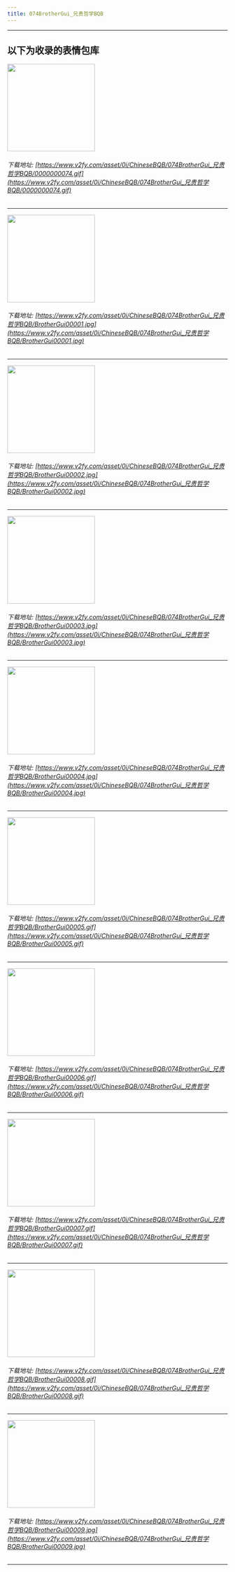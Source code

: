 ```yaml
---
title: 074BrotherGui_兄贵哲学BQB
---
```


------
## 以下为收录的表情包库

<!-- more -->

<img height='200px' style='height:200px;'  src='https://www.v2fy.com/asset/0i/ChineseBQB/074BrotherGui_兄贵哲学BQB/0000000074.gif' data-original='https://www.v2fy.com/asset/0i/ChineseBQB/074BrotherGui_兄贵哲学BQB/0000000074.gif' /><br/><h6>下载地址: [https://www.v2fy.com/asset/0i/ChineseBQB/074BrotherGui_兄贵哲学BQB/0000000074.gif](https://www.v2fy.com/asset/0i/ChineseBQB/074BrotherGui_兄贵哲学BQB/0000000074.gif)</h6><hr/><img height='200px' style='height:200px;'  src='https://www.v2fy.com/asset/0i/ChineseBQB/074BrotherGui_兄贵哲学BQB/BrotherGui00001.jpg' data-original='https://www.v2fy.com/asset/0i/ChineseBQB/074BrotherGui_兄贵哲学BQB/BrotherGui00001.jpg' /><br/><h6>下载地址: [https://www.v2fy.com/asset/0i/ChineseBQB/074BrotherGui_兄贵哲学BQB/BrotherGui00001.jpg](https://www.v2fy.com/asset/0i/ChineseBQB/074BrotherGui_兄贵哲学BQB/BrotherGui00001.jpg)</h6><hr/><img height='200px' style='height:200px;'  src='https://www.v2fy.com/asset/0i/ChineseBQB/074BrotherGui_兄贵哲学BQB/BrotherGui00002.jpg' data-original='https://www.v2fy.com/asset/0i/ChineseBQB/074BrotherGui_兄贵哲学BQB/BrotherGui00002.jpg' /><br/><h6>下载地址: [https://www.v2fy.com/asset/0i/ChineseBQB/074BrotherGui_兄贵哲学BQB/BrotherGui00002.jpg](https://www.v2fy.com/asset/0i/ChineseBQB/074BrotherGui_兄贵哲学BQB/BrotherGui00002.jpg)</h6><hr/><img height='200px' style='height:200px;'  src='https://www.v2fy.com/asset/0i/ChineseBQB/074BrotherGui_兄贵哲学BQB/BrotherGui00003.jpg' data-original='https://www.v2fy.com/asset/0i/ChineseBQB/074BrotherGui_兄贵哲学BQB/BrotherGui00003.jpg' /><br/><h6>下载地址: [https://www.v2fy.com/asset/0i/ChineseBQB/074BrotherGui_兄贵哲学BQB/BrotherGui00003.jpg](https://www.v2fy.com/asset/0i/ChineseBQB/074BrotherGui_兄贵哲学BQB/BrotherGui00003.jpg)</h6><hr/><img height='200px' style='height:200px;'  src='https://www.v2fy.com/asset/0i/ChineseBQB/074BrotherGui_兄贵哲学BQB/BrotherGui00004.jpg' data-original='https://www.v2fy.com/asset/0i/ChineseBQB/074BrotherGui_兄贵哲学BQB/BrotherGui00004.jpg' /><br/><h6>下载地址: [https://www.v2fy.com/asset/0i/ChineseBQB/074BrotherGui_兄贵哲学BQB/BrotherGui00004.jpg](https://www.v2fy.com/asset/0i/ChineseBQB/074BrotherGui_兄贵哲学BQB/BrotherGui00004.jpg)</h6><hr/><img height='200px' style='height:200px;'  src='https://www.v2fy.com/asset/0i/ChineseBQB/074BrotherGui_兄贵哲学BQB/BrotherGui00005.gif' data-original='https://www.v2fy.com/asset/0i/ChineseBQB/074BrotherGui_兄贵哲学BQB/BrotherGui00005.gif' /><br/><h6>下载地址: [https://www.v2fy.com/asset/0i/ChineseBQB/074BrotherGui_兄贵哲学BQB/BrotherGui00005.gif](https://www.v2fy.com/asset/0i/ChineseBQB/074BrotherGui_兄贵哲学BQB/BrotherGui00005.gif)</h6><hr/><img height='200px' style='height:200px;'  src='https://www.v2fy.com/asset/0i/ChineseBQB/074BrotherGui_兄贵哲学BQB/BrotherGui00006.gif' data-original='https://www.v2fy.com/asset/0i/ChineseBQB/074BrotherGui_兄贵哲学BQB/BrotherGui00006.gif' /><br/><h6>下载地址: [https://www.v2fy.com/asset/0i/ChineseBQB/074BrotherGui_兄贵哲学BQB/BrotherGui00006.gif](https://www.v2fy.com/asset/0i/ChineseBQB/074BrotherGui_兄贵哲学BQB/BrotherGui00006.gif)</h6><hr/><img height='200px' style='height:200px;'  src='https://www.v2fy.com/asset/0i/ChineseBQB/074BrotherGui_兄贵哲学BQB/BrotherGui00007.gif' data-original='https://www.v2fy.com/asset/0i/ChineseBQB/074BrotherGui_兄贵哲学BQB/BrotherGui00007.gif' /><br/><h6>下载地址: [https://www.v2fy.com/asset/0i/ChineseBQB/074BrotherGui_兄贵哲学BQB/BrotherGui00007.gif](https://www.v2fy.com/asset/0i/ChineseBQB/074BrotherGui_兄贵哲学BQB/BrotherGui00007.gif)</h6><hr/><img height='200px' style='height:200px;'  src='https://www.v2fy.com/asset/0i/ChineseBQB/074BrotherGui_兄贵哲学BQB/BrotherGui00008.gif' data-original='https://www.v2fy.com/asset/0i/ChineseBQB/074BrotherGui_兄贵哲学BQB/BrotherGui00008.gif' /><br/><h6>下载地址: [https://www.v2fy.com/asset/0i/ChineseBQB/074BrotherGui_兄贵哲学BQB/BrotherGui00008.gif](https://www.v2fy.com/asset/0i/ChineseBQB/074BrotherGui_兄贵哲学BQB/BrotherGui00008.gif)</h6><hr/><img height='200px' style='height:200px;'  src='https://www.v2fy.com/asset/0i/ChineseBQB/074BrotherGui_兄贵哲学BQB/BrotherGui00009.jpg' data-original='https://www.v2fy.com/asset/0i/ChineseBQB/074BrotherGui_兄贵哲学BQB/BrotherGui00009.jpg' /><br/><h6>下载地址: [https://www.v2fy.com/asset/0i/ChineseBQB/074BrotherGui_兄贵哲学BQB/BrotherGui00009.jpg](https://www.v2fy.com/asset/0i/ChineseBQB/074BrotherGui_兄贵哲学BQB/BrotherGui00009.jpg)</h6><hr/>